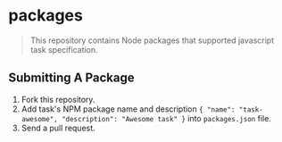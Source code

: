 packages
========
> This repository contains Node packages that supported javascript task specification.

## Submitting A Package

1. Fork this repository.
2. Add task's NPM package name and description `{ "name": "task-awesome", "description": "Awesome task" }` into `packages.json` file.
3. Send a pull request.


